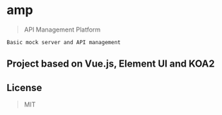 # amp

> API Management Platform

	Basic mock server and API management

## Project based on Vue.js, Element UI and KOA2

## License

> MIT